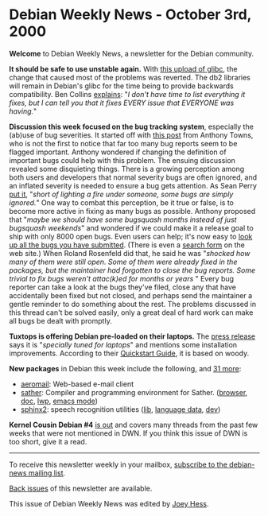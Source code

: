 
Debian Weekly News - October 3rd, 2000
======================================



**Welcome** to Debian Weekly News, a newsletter for the Debian community.




**It should be safe to use unstable again.** With
[this upload of glibc](https://lists.debian.org/debian-devel-changes-0009/msg02620.html), the change that caused most of the problems was
reverted. The db2 libraries will remain in Debian's glibc for the time
being to provide backwards compatibility. Ben Collins
[explains](https://lists.debian.org/debian-devel-0009/msg02198.html):
"*I don't have time to list everything it fixes, but I can tell you that
it fixes EVERY issue that EVERYONE was having.*"





**Discussion this week focused on the bug tracking system**, especially the
(ab)use of bug severities. It started off with
[this post](https://lists.debian.org/debian-devel-0009/msg02232.html) from Anthony
Towns, who is not the first to notice that far too many bug reports seem to be
flagged important. Anthony wondered if changing the definition of important
bugs could help with this problem. The ensuing discussion revealed some
disquieting things. There is a growing perception among both users and
developers that normal severity bugs are often ignored, and an inflated
severity is needed to ensure a bug gets attention. As Sean Perry
[put it](https://lists.debian.org/debian-devel-0010/msg00101.html), "*short of lighting a fire under someone, some bugs
are simply ignored.*" One way to combat this perception, be it true or
false, is to become more active in fixing as many bugs as possible. Anthony
proposed that "*maybe we should have some bugsquash months instead of just
bugsquash weekends*" and wondered if we could make it a release goal to
ship with only 8000 open bugs. Even users can help; it's now easy to
[look up
all the bugs you have submitted](https://lists.debian.org/debian-devel-0010/msg00048.html). (There is even a
[search form](https://bugs.debian.org/) on the web site.) When
Roland Rosenfeld did that, he said he was "*shocked how many of them were
still open. Some of them were already fixed in the packages, but the
maintainer had forgotten to close the bug reports. Some trivial to fix bugs
weren't attac(k)ed for months or years* " Every bug reporter can take a
look at the bugs they've filed, close any that have accidentally been fixed
but not closed, and perhaps send the maintainer a gentle reminder to do
something about the rest. The problems discussed in this thread can't be
solved easily, only a great deal of hard work can make all bugs be dealt
with promptly.





**Tuxtops is offering Debian pre-loaded on their laptops.** The
[press release](http://lwn.net/daily/tuxtops-debian.php3) says
it is "*specially tuned for laptops*" and mentions some installation
improvements. According to their
[Quickstart
Guide](http://www.tuxtops.com/Documentation/quickstart_debian.htm), it is based on woody.




**New packages** in Debian this week include the following, and
[31 more](http://auric.debian.org/~tausq/newpkgs-20001003.html):



* [aeromail](https://www.debian.org/Packages/unstable/mail/aeromail.html): Web-based e-mail client
* [sather](https://www.debian.org/Packages/unstable/devel/sather.html): Compiler and programming environment for Sather.
 ([browser](https://www.debian.org/Packages/unstable/devel/sather-browser.html),
 [doc](https://www.debian.org/Packages/unstable/devel/sather-doc.html),
 [lwp](https://www.debian.org/Packages/unstable/devel/sather-lwp.html),
 [emacs mode](https://www.debian.org/Packages/unstable/devel/sather-mode.html))
* [sphinx2](https://www.debian.org/Packages/unstable/sound/sphinx2-bin.html): speech recognition utilities
 ([lib](https://www.debian.org/Packages/unstable/libs/libsphinx2g0.html),
 [language data](https://www.debian.org/Packages/unstable/sound/sphinx2-language.html),
 [dev](https://www.debian.org/Packages/unstable/devel/libsphinx2-dev.html))



**Kernel Cousin Debian #4**
[is out](http://kt.linuxcare.com/debian/dd20000928_4.epl) and covers
many threads from the past few weeks that were not mentioned in DWN. If you
think this issue of DWN is too short, give it a read.





---



 To receive this newsletter weekly in your mailbox, [subscribe to the debian-news mailing list](https://lists.debian.org/debian-news/).



[Back issues](https://www.debian.org/News/weekly/) of this newsletter are available.



This issue of Debian Weekly News was edited by [Joey Hess](mailto:dwn@debian.org).




